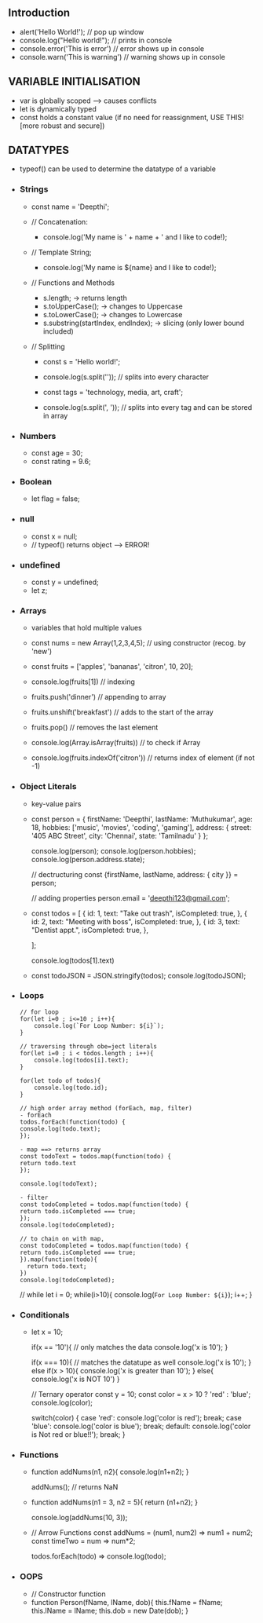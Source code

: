 ## Introduction

- alert('Hello World!'); // pop up window
- console.log("Hello world!"); // prints in console
- console.error('This is error') // error shows up in console
- console.warn('This is warning') // warning shows up in console

## VARIABLE INITIALISATION

- var is globally scoped --> causes conflicts
- let is dynamically typed
- const holds a constant value (if no need for reassignment, USE THIS! [more robust and secure])

## DATATYPES

- typeof() can be used to determine the datatype of a variable

- ### Strings

  - const name = 'Deepthi';
  - // Concatenation:

    - console.log('My name is ' + name + ' and I like to code!);

  - // Template String;

    - console.log('My name is ${name} and I like to code!);

  - // Functions and Methods

    - s.length; -> returns length
    - s.toUpperCase(); -> changes to Uppercase
    - s.toLowerCase(); -> changes to Lowercase
    - s.substring(startIndex, endIndex); -> slicing (only lower bound included)

  - // Splitting

    - const s = 'Hello world!';
    - console.log(s.split('')); // splits into every character

    - const tags = 'technology, media, art, craft';
    - console.log(s.split(', ')); // splits into every tag and can be stored in array

- ### Numbers

  - const age = 30;
  - const rating = 9.6;

- ### Boolean

  - let flag = false;

- ### null

  - const x = null;
  - // typeof() returns object --> ERROR!

- ### undefined

  - const y = undefined;
  - let z;

- ### Arrays

  - variables that hold multiple values

  - const nums = new Array(1,2,3,4,5); // using constructor (recog. by 'new')
  - const fruits = ['apples', 'bananas', 'citron', 10, 20];

  - console.log(fruits[1]) // indexing

  - fruits.push('dinner') // appending to array

  - fruits.unshift('breakfast') // adds to the start of the array

  - fruits.pop() // removes the last element

  - console.log(Array.isArray(fruits)) // to check if Array

  - console.log(fruits.indexOf('citron')) // returns index of element (if not -1)

- ### Object Literals

  - key-value pairs

  - const person = {
    firstName: 'Deepthi',
    lastName: 'Muthukumar',
    age: 18,
    hobbies: ['music', 'movies', 'coding', 'gaming'],
    address: {
    street: '405 ABC Street',
    city: 'Chennai',
    state: 'Tamilnadu'
    }
    };

    console.log(person);
    console.log(person.hobbies);
    console.log(person.address.state);

    // dectructuring
    const {firstName, lastName, address: { city }} = person;

    // adding properties
    person.email = 'deepthi123@gmail.com';

  - const todos = [
    {
    id: 1,
    text: "Take out trash",
    isCompleted: true,
    },
    {
    id: 2,
    text: "Meeting with boss",
    isCompleted: true,
    },
    {
    id: 3,
    text: "Dentist appt.",
    isCompleted: true,
    },

    ];

    console.log(todos[1].text)

  - const todoJSON = JSON.stringify(todos);
    console.log(todoJSON);

- ### Loops

      // for loop
      for(let i=0 ; i<=10 ; i++){
          console.log(`For Loop Number: ${i}`);
      }

      // traversing through obe=ject literals
      for(let i=0 ; i < todos.length ; i++){
          console.log(todos[i].text);
      }

      for(let todo of todos){
          console.log(todo.id);
      }

      // high order array method (forEach, map, filter)
      - forEach
      todos.forEach(function(todo) {
      console.log(todo.text);
      });

      - map ==> returns array
      const todoText = todos.map(function(todo) {
      return todo.text
      });

      console.log(todoText);

      - filter 
      const todoCompleted = todos.map(function(todo) {
      return todo.isCompleted === true;
      });
      console.log(todoCompleted);

      // to chain on with map,
      const todoCompleted = todos.map(function(todo) {
      return todo.isCompleted === true;
      }).map(function(todo){
        return todo.text;
      })
      console.log(todoCompleted);


    // while
    let i = 0;
    while(i>10){
        console.log(`For Loop Number: ${i}`);
        i++;
    }

- ### Conditionals
  - let x = 10;

    if(x == '10'){ // only matches the data
        console.log('x is 10');
    }

    if(x === 10){ // matches the datatupe as well
        console.log('x is 10');
    }
    else if(x > 10){
        console.log('x is greater than 10');
    }
    else{
        console.log('x is NOT 10')
    }

    // Ternary operator
    const y = 10;
    const color = x > 10 ? 'red' : 'blue';
    console.log(color);

    switch(color) {
        case 'red':
            console.log('color is red');
            break;
        case 'blue':
            console.log('color is blue');
            break;
        default:
            console.log('color is Not red or blue!!');
            break;
    }

- ### Functions
  - function addNums(n1, n2){
    console.log(n1+n2);
    }

    addNums(); // returns NaN

  - function addNums(n1 = 3, n2 = 5){
    return (n1+n2);
    }

    console.log(addNums(10, 3));

  - // Arrow Functions
    const addNums = (num1, num2) => num1 + num2;
    const timeTwo = num => num*2;

    todos.forEach(todo) => console.log(todo);

- ### OOPS
  - // Constructor function
  - function Person(fName, lName, dob){
        this.fName = fName;
        this.lName = lName;
        this.dob = new Date(dob);
  }